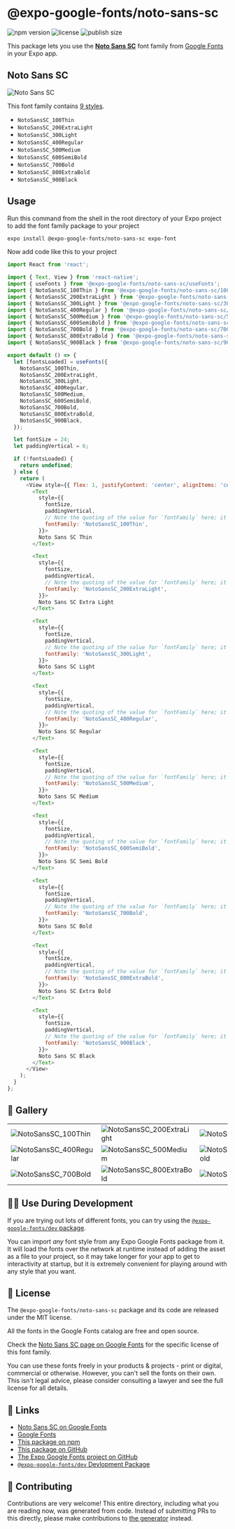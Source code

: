 # @expo-google-fonts/noto-sans-sc

![npm version](https://flat.badgen.net/npm/v/@expo-google-fonts/noto-sans-sc)
![license](https://flat.badgen.net/github/license/expo/google-fonts)
![publish size](https://flat.badgen.net/packagephobia/install/@expo-google-fonts/noto-sans-sc)

This package lets you use the [**Noto Sans SC**](https://fonts.google.com/specimen/Noto+Sans+SC) font family from [Google Fonts](https://fonts.google.com/) in your Expo app.

## Noto Sans SC

![Noto Sans SC](./font-family.png)

This font family contains [9 styles](#-gallery).

- `NotoSansSC_100Thin`
- `NotoSansSC_200ExtraLight`
- `NotoSansSC_300Light`
- `NotoSansSC_400Regular`
- `NotoSansSC_500Medium`
- `NotoSansSC_600SemiBold`
- `NotoSansSC_700Bold`
- `NotoSansSC_800ExtraBold`
- `NotoSansSC_900Black`

## Usage

Run this command from the shell in the root directory of your Expo project to add the font family package to your project
```sh
expo install @expo-google-fonts/noto-sans-sc expo-font
```

Now add code like this to your project
```js
import React from 'react';

import { Text, View } from 'react-native';
import { useFonts } from '@expo-google-fonts/noto-sans-sc/useFonts';
import { NotoSansSC_100Thin } from '@expo-google-fonts/noto-sans-sc/100Thin';
import { NotoSansSC_200ExtraLight } from '@expo-google-fonts/noto-sans-sc/200ExtraLight';
import { NotoSansSC_300Light } from '@expo-google-fonts/noto-sans-sc/300Light';
import { NotoSansSC_400Regular } from '@expo-google-fonts/noto-sans-sc/400Regular';
import { NotoSansSC_500Medium } from '@expo-google-fonts/noto-sans-sc/500Medium';
import { NotoSansSC_600SemiBold } from '@expo-google-fonts/noto-sans-sc/600SemiBold';
import { NotoSansSC_700Bold } from '@expo-google-fonts/noto-sans-sc/700Bold';
import { NotoSansSC_800ExtraBold } from '@expo-google-fonts/noto-sans-sc/800ExtraBold';
import { NotoSansSC_900Black } from '@expo-google-fonts/noto-sans-sc/900Black';

export default () => {
  let [fontsLoaded] = useFonts({
    NotoSansSC_100Thin,
    NotoSansSC_200ExtraLight,
    NotoSansSC_300Light,
    NotoSansSC_400Regular,
    NotoSansSC_500Medium,
    NotoSansSC_600SemiBold,
    NotoSansSC_700Bold,
    NotoSansSC_800ExtraBold,
    NotoSansSC_900Black,
  });

  let fontSize = 24;
  let paddingVertical = 6;

  if (!fontsLoaded) {
    return undefined;
  } else {
    return (
      <View style={{ flex: 1, justifyContent: 'center', alignItems: 'center' }}>
        <Text
          style={{
            fontSize,
            paddingVertical,
            // Note the quoting of the value for `fontFamily` here; it expects a string!
            fontFamily: 'NotoSansSC_100Thin',
          }}>
          Noto Sans SC Thin
        </Text>

        <Text
          style={{
            fontSize,
            paddingVertical,
            // Note the quoting of the value for `fontFamily` here; it expects a string!
            fontFamily: 'NotoSansSC_200ExtraLight',
          }}>
          Noto Sans SC Extra Light
        </Text>

        <Text
          style={{
            fontSize,
            paddingVertical,
            // Note the quoting of the value for `fontFamily` here; it expects a string!
            fontFamily: 'NotoSansSC_300Light',
          }}>
          Noto Sans SC Light
        </Text>

        <Text
          style={{
            fontSize,
            paddingVertical,
            // Note the quoting of the value for `fontFamily` here; it expects a string!
            fontFamily: 'NotoSansSC_400Regular',
          }}>
          Noto Sans SC Regular
        </Text>

        <Text
          style={{
            fontSize,
            paddingVertical,
            // Note the quoting of the value for `fontFamily` here; it expects a string!
            fontFamily: 'NotoSansSC_500Medium',
          }}>
          Noto Sans SC Medium
        </Text>

        <Text
          style={{
            fontSize,
            paddingVertical,
            // Note the quoting of the value for `fontFamily` here; it expects a string!
            fontFamily: 'NotoSansSC_600SemiBold',
          }}>
          Noto Sans SC Semi Bold
        </Text>

        <Text
          style={{
            fontSize,
            paddingVertical,
            // Note the quoting of the value for `fontFamily` here; it expects a string!
            fontFamily: 'NotoSansSC_700Bold',
          }}>
          Noto Sans SC Bold
        </Text>

        <Text
          style={{
            fontSize,
            paddingVertical,
            // Note the quoting of the value for `fontFamily` here; it expects a string!
            fontFamily: 'NotoSansSC_800ExtraBold',
          }}>
          Noto Sans SC Extra Bold
        </Text>

        <Text
          style={{
            fontSize,
            paddingVertical,
            // Note the quoting of the value for `fontFamily` here; it expects a string!
            fontFamily: 'NotoSansSC_900Black',
          }}>
          Noto Sans SC Black
        </Text>
      </View>
    );
  }
};

```

## 🔡 Gallery


||||
|-|-|-|
|![NotoSansSC_100Thin](./NotoSansSC_100Thin.ttf.png)|![NotoSansSC_200ExtraLight](./NotoSansSC_200ExtraLight.ttf.png)|![NotoSansSC_300Light](./NotoSansSC_300Light.ttf.png)||
|![NotoSansSC_400Regular](./NotoSansSC_400Regular.ttf.png)|![NotoSansSC_500Medium](./NotoSansSC_500Medium.ttf.png)|![NotoSansSC_600SemiBold](./NotoSansSC_600SemiBold.ttf.png)||
|![NotoSansSC_700Bold](./NotoSansSC_700Bold.ttf.png)|![NotoSansSC_800ExtraBold](./NotoSansSC_800ExtraBold.ttf.png)|![NotoSansSC_900Black](./NotoSansSC_900Black.ttf.png)||


## 👩‍💻 Use During Development

If you are trying out lots of different fonts, you can try using the [`@expo-google-fonts/dev` package](https://github.com/expo/google-fonts/tree/master/font-packages/dev#readme).

You can import *any* font style from any Expo Google Fonts package from it. It will load the fonts
over the network at runtime instead of adding the asset as a file to your project, so it may take longer
for your app to get to interactivity at startup, but it is extremely convenient
for playing around with any style that you want.

## 📖 License

The `@expo-google-fonts/noto-sans-sc` package and its code are released under the MIT license.

All the fonts in the Google Fonts catalog are free and open source.

Check the [Noto Sans SC page on Google Fonts](https://fonts.google.com/specimen/Noto+Sans+SC) for the specific license of this font family.

You can use these fonts freely in your products & projects - print or digital, commercial or otherwise. However, you can't sell the fonts on their own. This isn't legal advice, please consider consulting a lawyer and see the full license for all details.

## 🔗 Links

- [Noto Sans SC on Google Fonts](https://fonts.google.com/specimen/Noto+Sans+SC)
- [Google Fonts](https://fonts.google.com/)
- [This package on npm](https://www.npmjs.com/package/@expo-google-fonts/noto-sans-sc)
- [This package on GitHub](https://github.com/expo/google-fonts/tree/master/font-packages/noto-sans-sc)
- [The Expo Google Fonts project on GitHub](https://github.com/expo/google-fonts)
- [`@expo-google-fonts/dev` Devlopment Package](https://github.com/expo/google-fonts/tree/master/font-packages/dev)

## 🤝 Contributing

Contributions are very welcome! This entire directory, including what you are reading now, was generated from code. Instead of submitting PRs to this directly, please make contributions to [the generator](https://github.com/expo/google-fonts/tree/master/packages/generator) instead.

